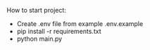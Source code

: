 How to start project:

- Create .env file from example .env.example
- pip install -r requirements.txt
- python main.py
